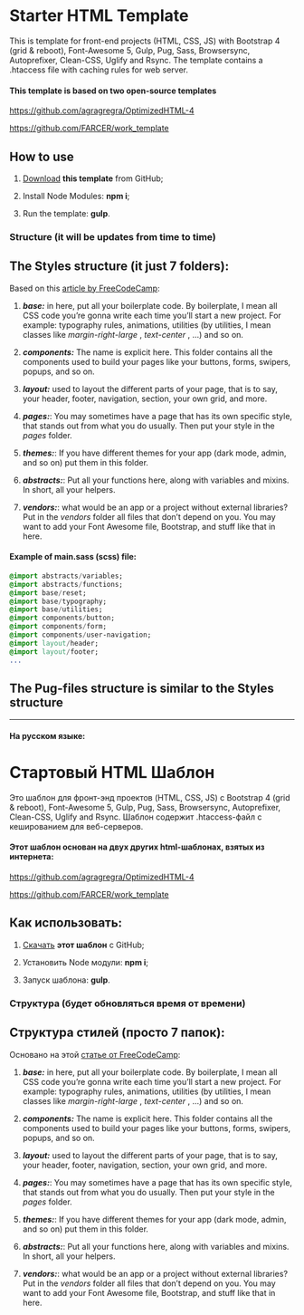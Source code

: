 # Starter HTML Template

This is template for front-end projects (HTML, CSS, JS) with Bootstrap 4 (grid & reboot), Font-Awesome 5, Gulp, Pug, Sass, Browsersync, Autoprefixer, Clean-CSS, Uglify and Rsync. The template contains a .htaccess file with caching rules for web server.

#### This template is based on two open-source templates

https://github.com/agragregra/OptimizedHTML-4

https://github.com/FARCER/work_template

## How to use

1. [Download](https://github.com/haseri/starter-html-template/archive/master.zip) **this template** from GitHub;

2. Install Node Modules: **npm i**;

3. Run the template: **gulp**.

### Structure (it will be updates from time to time)

## The Styles structure (it just 7 folders):
Based on this [article by FreeCodeCamp](https://medium.freecodecamp.org/how-to-get-better-at-writing-css-a1732c32a72f): 

1. **_base:_** in here, put all your boilerplate code. By boilerplate, I mean all CSS code you’re gonna write each time you’ll start a new project. For example: typography rules, animations, utilities (by utilities, I mean classes like *margin-right-large* , *text-center* , …) and so on.

2. **_components:_** The name is explicit here. This folder contains all the components used to build your pages like your buttons, forms, swipers, popups, and so on.

3. **_layout:_** used to layout the different parts of your page, that is to say, your header, footer, navigation, section, your own grid, and more.

4. **_pages:_**: You may sometimes have a page that has its own specific style, that stands out from what you do usually. Then put your style in the *pages* folder.

5. **_themes:_**: If you have different themes for your app (dark mode, admin, and so on) put them in this folder.

6. **_abstracts:_**: Put all your functions here, along with variables and mixins. In short, all your helpers.

7. **_vendors:_**: what would be an app or a project without external libraries? Put in the *vendors* folder all files that don’t depend on you. You may want to add your Font Awesome file, Bootstrap, and stuff like that in here.

#### Example of main.sass (scss) file:

```sass
@import abstracts/variables;
@import abstracts/functions;
@import base/reset;
@import base/typography;
@import base/utilities;
@import components/button;
@import components/form;
@import components/user-navigation;
@import layout/header;
@import layout/footer;
...
```

## The Pug-files structure is similar to the Styles structure

---

#### На русском языке:

# Стартовый HTML Шаблон

Это шаблон для фронт-энд проектов (HTML, CSS, JS) с Bootstrap 4 (grid & reboot), Font-Awesome 5, Gulp, Pug, Sass, Browsersync, Autoprefixer, Clean-CSS, Uglify and Rsync. Шаблон содержит .htaccess-файл с кешированием для веб-серверов.

#### Этот шаблон основан на двух других html-шаблонах, взятых из интернета:

https://github.com/agragregra/OptimizedHTML-4

https://github.com/FARCER/work_template

## Как использовать:

1. [Скачать](https://github.com/haseri/starter-html-template/archive/master.zip) **этот шаблон** с GitHub;

2. Установить Node модули: **npm i**;

3. Запуск шаблона: **gulp**.

### Структура (будет обновляться время от времени)

## Структура стилей (просто 7 папок):
Основано на этой [статье от FreeCodeCamp](https://medium.freecodecamp.org/how-to-get-better-at-writing-css-a1732c32a72f): 

1. **_base:_** in here, put all your boilerplate code. By boilerplate, I mean all CSS code you’re gonna write each time you’ll start a new project. For example: typography rules, animations, utilities (by utilities, I mean classes like *margin-right-large* , *text-center* , …) and so on.

2. **_components:_** The name is explicit here. This folder contains all the components used to build your pages like your buttons, forms, swipers, popups, and so on.

3. **_layout:_** used to layout the different parts of your page, that is to say, your header, footer, navigation, section, your own grid, and more.

4. **_pages:_**: You may sometimes have a page that has its own specific style, that stands out from what you do usually. Then put your style in the *pages* folder.

5. **_themes:_**: If you have different themes for your app (dark mode, admin, and so on) put them in this folder.

6. **_abstracts:_**: Put all your functions here, along with variables and mixins. In short, all your helpers.

7. **_vendors:_**: what would be an app or a project without external libraries? Put in the *vendors* folder all files that don’t depend on you. You may want to add your Font Awesome file, Bootstrap, and stuff like that in here.